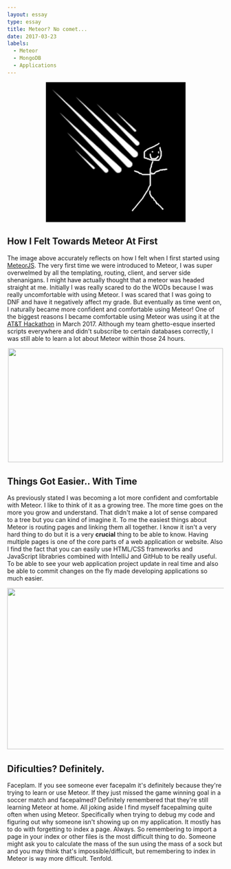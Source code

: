 ```yaml
---
layout: essay
type: essay
title: Meteor? No comet...
date: 2017-03-23
labels:
  - Meteor
  - MongoDB
  - Applications
---
```


<p align="center">
  <img src="../images/itsme.png" height="325" width="325"/>
</p>

## How I Felt Towards Meteor At First

The image above accurately reflects on how I felt when I first started using [MeteorJS](https://www.meteor.com/). The very first time we were introduced to Meteor, I was super overwelmed by all the templating, routing, client, and server side shenanigans. I might have actually thought that a meteor was headed straight at me. Initially I was really scared to do the WODs because I was really uncomfortable with using Meteor. I was scared that I was going to DNF and have it negatively affect my grade. But eventually as time went on, I naturally became more confident and comfortable using Meteor! One of the biggest reasons I became comfortable using Meteor was using it at the [AT&T Hackathon](http://www.ics.hawaii.edu/2017/01/att-mobile-app-hackathon-2017-hawaii/) in March 2017. Although my team ghetto-esque inserted scripts everywhere and didn't subscribe to certain databases correctly, I was still able to learn a lot about Meteor within those 24 hours.

<p align="center">
  <img src="http://i.imgur.com/r2wMhvY.png" height="265" width="500"/>
</p>

## Things Got Easier.. With Time

As previously stated I was becoming a lot more confident and comfortable with Meteor. I like to think of it as a growing tree. The more time goes on the more you grow and understand. That didn't make a lot of sense compared to a tree but you can kind of imagine it. To me the easiest things about Meteor is routing pages and linking them all together. I know it isn't a very hard thing to do but it is a very **crucial** thing to be able to know. Having multiple pages is one of the core parts of a web application or website. Also I find the fact that you can easily use HTML/CSS frameworks and JavaScript librabries combined with IntelliJ and GitHub to be really useful. To be able to see your web application project update in real time and also be able to commit changes on the fly made developing applications so much easier.

<p align="center">
  <img src="http://i.imgur.com/iWKad22.jpg" height="375" width="600"/>
</p>

## Dificulties? Definitely.

Faceplam. If you see someone ever facepalm it's definitely because they're trying to learn or use Meteor. If they just missed the game winning goal in a soccer match and facepalmed? Definitely remembered that they're still learning Meteor at home. All joking aside I find myself facepalming quite often when using Meteor. Specifically when trying to debug my code and figuring out why someone isn't showing up on my application. It mostly has to do with forgetting to index a page. Always. So remembering to import a page in your index or other files is the most difficult thing to do. Someone might ask you to calculate the mass of the sun using the mass of a sock but and you may think that's impossible/difficult, but remembering to index in Meteor is way more difficult. Tenfold.
